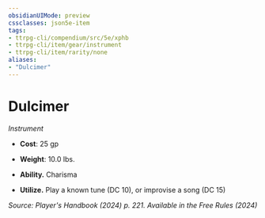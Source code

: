 ```yaml
---
obsidianUIMode: preview
cssclasses: json5e-item
tags:
- ttrpg-cli/compendium/src/5e/xphb
- ttrpg-cli/item/gear/instrument
- ttrpg-cli/item/rarity/none
aliases: 
- "Dulcimer"
---
```

# Dulcimer
*Instrument*  

- **Cost**: 25 gp
- **Weight**: 10.0 lbs.

- **Ability.** Charisma  
- **Utilize.** Play a known tune (DC 10), or improvise a song (DC 15)  

*Source: Player's Handbook (2024) p. 221. Available in the Free Rules (2024)*